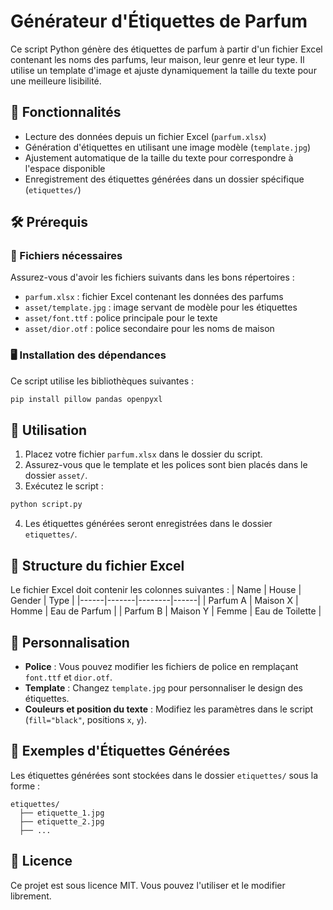 # Générateur d'Étiquettes de Parfum

Ce script Python génère des étiquettes de parfum à partir d'un fichier Excel contenant les noms des parfums, leur maison, leur genre et leur type. Il utilise un template d'image et ajuste dynamiquement la taille du texte pour une meilleure lisibilité.

## 📌 Fonctionnalités
- Lecture des données depuis un fichier Excel (`parfum.xlsx`)
- Génération d'étiquettes en utilisant une image modèle (`template.jpg`)
- Ajustement automatique de la taille du texte pour correspondre à l'espace disponible
- Enregistrement des étiquettes générées dans un dossier spécifique (`etiquettes/`)

## 🛠️ Prérequis
### 📂 Fichiers nécessaires
Assurez-vous d'avoir les fichiers suivants dans les bons répertoires :
- `parfum.xlsx` : fichier Excel contenant les données des parfums
- `asset/template.jpg` : image servant de modèle pour les étiquettes
- `asset/font.ttf` : police principale pour le texte
- `asset/dior.otf` : police secondaire pour les noms de maison

### 🖥️ Installation des dépendances
Ce script utilise les bibliothèques suivantes :
```bash
pip install pillow pandas openpyxl
```

## 🚀 Utilisation
1. Placez votre fichier `parfum.xlsx` dans le dossier du script.
2. Assurez-vous que le template et les polices sont bien placés dans le dossier `asset/`.
3. Exécutez le script :
```bash
python script.py
```
4. Les étiquettes générées seront enregistrées dans le dossier `etiquettes/`.

## 📄 Structure du fichier Excel
Le fichier Excel doit contenir les colonnes suivantes :
| Name | House | Gender | Type |
|------|-------|--------|------|
| Parfum A | Maison X | Homme | Eau de Parfum |
| Parfum B | Maison Y | Femme | Eau de Toilette |

## 📝 Personnalisation
- **Police** : Vous pouvez modifier les fichiers de police en remplaçant `font.ttf` et `dior.otf`.
- **Template** : Changez `template.jpg` pour personnaliser le design des étiquettes.
- **Couleurs et position du texte** : Modifiez les paramètres dans le script (`fill="black"`, positions `x`, `y`).

## 📌 Exemples d'Étiquettes Générées
Les étiquettes générées sont stockées dans le dossier `etiquettes/` sous la forme :
```
etiquettes/
  ├── etiquette_1.jpg
  ├── etiquette_2.jpg
  ├── ...
```

## 📜 Licence
Ce projet est sous licence MIT. Vous pouvez l'utiliser et le modifier librement.



